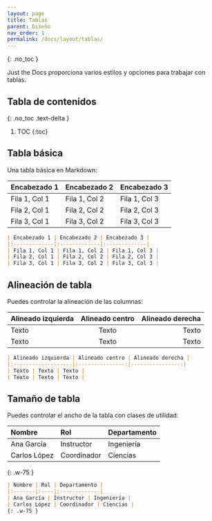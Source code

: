 ```yaml
---
layout: page
title: Tablas
parent: Diseño
nav_order: 1
permalink: /docs/layout/tablas/
---
```


{: .no_toc }

Just the Docs proporciona varios estilos y opciones para trabajar con tablas.

## Tabla de contenidos
{: .no_toc .text-delta }

1. TOC
{:toc}

## Tabla básica

Una tabla básica en Markdown:

| Encabezado 1 | Encabezado 2 | Encabezado 3 |
|:-------------|:-------------|:-------------|
| Fila 1, Col 1 | Fila 1, Col 2 | Fila 1, Col 3 |
| Fila 2, Col 1 | Fila 2, Col 2 | Fila 2, Col 3 |
| Fila 3, Col 1 | Fila 3, Col 2 | Fila 3, Col 3 |

```markdown
| Encabezado 1 | Encabezado 2 | Encabezado 3 |
|:-------------|:-------------|:-------------|
| Fila 1, Col 1 | Fila 1, Col 2 | Fila 1, Col 3 |
| Fila 2, Col 1 | Fila 2, Col 2 | Fila 2, Col 3 |
| Fila 3, Col 1 | Fila 3, Col 2 | Fila 3, Col 3 |
```

## Alineación de tabla

Puedes controlar la alineación de las columnas:

| Alineado izquierda | Alineado centro | Alineado derecha |
|:-------------------|:---------------:|----------------:|
| Texto | Texto | Texto |
| Texto | Texto | Texto |

```markdown
| Alineado izquierda | Alineado centro | Alineado derecha |
|:-------------------|:---------------:|----------------:|
| Texto | Texto | Texto |
| Texto | Texto | Texto |
```

## Tamaño de tabla

Puedes controlar el ancho de la tabla con clases de utilidad:

| Nombre | Rol | Departamento |
|:-------|:----|:-------------|
| Ana García | Instructor | Ingeniería |
| Carlos López | Coordinador | Ciencias |
{: .w-75 }

```markdown
| Nombre | Rol | Departamento |
|:-------|:----|:-------------|
| Ana García | Instructor | Ingeniería |
| Carlos López | Coordinador | Ciencias |
{: .w-75 }
``` 